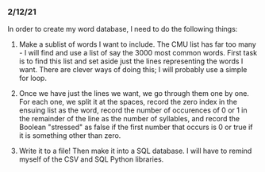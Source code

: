 ### 2/12/21

In order to create my word database, I need to do the following things:

1. Make a sublist of words I want to include. The CMU list has far too many - I will find and use a list of say the 3000 most common words. First task is to find this list and set aside just the lines representing the words I want. There are clever ways of doing this; I will probably use a simple for loop.

2. Once we have just the lines we want, we go through them one by one. For each one, we split it at the spaces, record the zero index in the ensuing list as the word, record the number of occurences of 0 or 1 in the remainder of the line as the number of syllables, and record the Boolean "stressed" as false if the first number that occurs is 0 or true if it is something other than zero.

3. Write it to a file! Then make it into a SQL database. I will have to remind myself of the CSV and SQL Python libraries.
